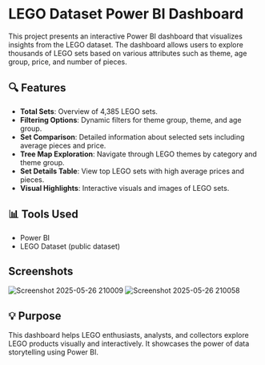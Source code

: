 # LEGO Dataset Power BI Dashboard

This project presents an interactive Power BI dashboard that visualizes insights from the LEGO dataset. The dashboard allows users to explore thousands of LEGO sets based on various attributes such as theme, age group, price, and number of pieces.

## 🔍 Features

* **Total Sets**: Overview of 4,385 LEGO sets.
* **Filtering Options**: Dynamic filters for theme group, theme, and age group.
* **Set Comparison**: Detailed information about selected sets including average pieces and price.
* **Tree Map Exploration**: Navigate through LEGO themes by category and theme group.
* **Set Details Table**: View top LEGO sets with high average prices and pieces.
* **Visual Highlights**: Interactive visuals and images of LEGO sets.

## 📊 Tools Used

* Power BI
* LEGO Dataset (public dataset)

## Screenshots
![Screenshot 2025-05-26 210009](https://github.com/user-attachments/assets/08fe9124-44e9-4557-bb26-fbf3b6bc00a6)
![Screenshot 2025-05-26 210058](https://github.com/user-attachments/assets/43f11867-2a92-4bb3-a486-d7a3a91d72ad)


## 💡 Purpose

This dashboard helps LEGO enthusiasts, analysts, and collectors explore LEGO products visually and interactively. It showcases the power of data storytelling using Power BI.


